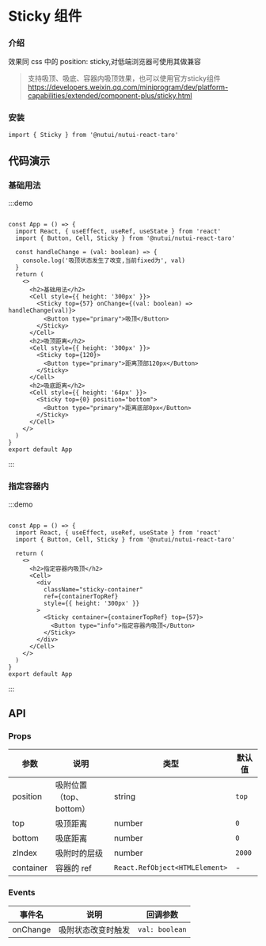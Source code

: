 # Sticky 组件

### 介绍

效果同 css 中的 position: sticky,对低端浏览器可使用其做兼容

> 支持吸顶、吸底、容器内吸顶效果，也可以使用官方sticky组件 https://developers.weixin.qq.com/miniprogram/dev/platform-capabilities/extended/component-plus/sticky.html

### 安装

```tsx
import { Sticky } from '@nutui/nutui-react-taro'
```

## 代码演示

### 基础用法

:::demo

```tsx

const App = () => {
  import React, { useEffect, useRef, useState } from 'react'
  import { Button, Cell, Sticky } from '@nutui/nutui-react-taro'

  const handleChange = (val: boolean) => {
    console.log('吸顶状态发生了改变,当前fixed为', val)
  }
  return (
    <>
      <h2>基础用法</h2>
      <Cell style={{ height: '300px' }}>
        <Sticky top={57} onChange={(val: boolean) => handleChange(val)}>
          <Button type="primary">吸顶</Button>
        </Sticky>
      </Cell>
      <h2>吸顶距离</h2>
      <Cell style={{ height: '300px' }}>
        <Sticky top={120}>
          <Button type="primary">距离顶部120px</Button>
        </Sticky>
      </Cell>
      <h2>吸底距离</h2>
      <Cell style={{ height: '64px' }}>
        <Sticky top={0} position="bottom">
          <Button type="primary">距离底部0px</Button>
        </Sticky>
      </Cell>
    </>
  )
}
export default App
```

:::

### 指定容器内

:::demo

```tsx

const App = () => {
  import React, { useEffect, useRef, useState } from 'react'
  import { Button, Cell, Sticky } from '@nutui/nutui-react-taro'

  return (
    <>
      <h2>指定容器内吸顶</h2>
      <Cell>
        <div
          className="sticky-container"
          ref={containerTopRef}
          style={{ height: '300px' }}
        >
          <Sticky container={containerTopRef} top={57}>
            <Button type="info">指定容器内吸顶</Button>
          </Sticky>
        </div>
      </Cell>
    </>
  )
}
export default App
```
:::

## API

### Props

| 参数      | 说明                    | 类型                           | 默认值 |
| --------- | ----------------------- | ------------------------------ | ------ |
| position  | 吸附位置（top、bottom） | string                         | `top`    |
| top       | 吸顶距离                | number                         | `0`      |
| bottom    | 吸底距离                | number                         | `0`      |
| zIndex   | 吸附时的层级            | number                         | `2000`   |
| container | 容器的 ref              | `React.RefObject<HTMLElement>` | - |

### Events

| 事件名   | 说明               | 回调参数     |
| -------- | ------------------ | ------------ |
| onChange | 吸附状态改变时触发 | `val: boolean` |
